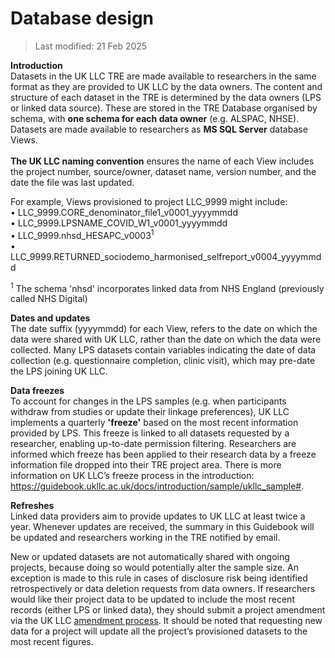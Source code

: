 
# Database design

>Last modified: 21 Feb 2025

**Introduction**  
Datasets in the UK LLC TRE are made available to researchers in the same format as they are provided to UK LLC by the data owners. The content and structure of each dataset in the TRE is determined by the data owners (LPS or linked data source). These are stored in the TRE Database organised by schema, with **one schema for each data owner** (e.g. ALSPAC, NHSE). Datasets are made available to researchers as **MS SQL Server** database Views.  
<br>**The UK LLC naming convention** ensures the name of each View includes the project number, source/owner, dataset name, version number, and the date the file was last updated.

For example, Views provisioned to project LLC_9999 might include:  
•	LLC_9999.CORE_denominator_file1_v0001_yyyymmdd  
•	LLC_9999.LPSNAME_COVID_W1_v0001_yyyymmdd  
•	LLC_9999.nhsd_HESAPC_v0003<sup>1</sup>  
•	LLC_9999.RETURNED_sociodemo_harmonised_selfreport_v0004_yyyymmdd

<sup>1</sup> The schema 'nhsd' incorporates linked data from NHS England (previously called NHS Digital)


**Dates and updates**  
The date suffix (yyyymmdd) for each View, refers to the date on which the data were shared with UK LLC, rather than the date on which the data were collected. Many LPS datasets contain variables indicating the date of data collection (e.g. questionnaire completion, clinic visit), which may pre-date the LPS joining UK LLC.

**Data freezes**  
To account for changes in the LPS samples (e.g. when participants withdraw from studies or update their linkage preferences), UK LLC implements a quarterly **'freeze'** based on the most recent information provided by LPS. This freeze is linked to all datasets requested by a researcher, enabling up-to-date permission filtering. Researchers are informed which freeze has been applied to their research data by a freeze information file dropped into their TRE project area. There is more information on UK LLC’s freeze process in the introduction: https://guidebook.ukllc.ac.uk/docs/introduction/sample/ukllc_sample#. 

**Refreshes**  
Linked data providers aim to provide updates to UK LLC at least twice a year. Whenever updates are received, the summary in this Guidebook will be updated and researchers working in the TRE notified by email.

New or updated datasets are not automatically shared with ongoing projects, because doing so would potentially alter the sample size. An exception is made to this rule in cases of disclosure risk being identified retrospectively or data deletion requests from data owners.  If researchers would like their project data to be updated to include the most recent records (either LPS or linked data), they should submit a project amendment via the UK LLC [amendment process](../../user_guide/RequestingAnAmendment.md). It should be noted that requesting new data for a project will update all the project’s provisioned datasets to the most recent figures.

